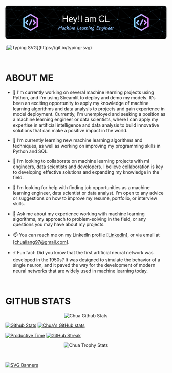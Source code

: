 <!-- ### Hi there 👋 -->

![Header](./github-header-image-dark.png)

[![Typing SVG](https://readme-typing-svg.demolab.com/?lines=Hello+!+Welcome+to+my+profile+...;Please+view+projects+at+repositories+.;Thank+you+!!!)](https://git.io/typing-svg)

&nbsp;

# ABOUT ME

- 🔭 I'm currently working on several machine learning projects using Python, and I'm using Streamlit to deploy and demo my models. It's been an exciting opportunity to apply my knowledge of machine learning algorithms and data analysis to projects and gain experience in model deployment. Currently, I'm unemployed and seeking a position as a machine learning engineer or data scientists, where I can apply my expertise in artificial intelligence and data analysis to build innovative solutions that can make a positive impact in the world.

- 🌱 I’m currently learning new machine learning algorithms and techniques, as well as working on improving my programming skills in Python and SQL.

- 👯 I’m looking to collaborate on machine learning projects with ml engineers, data scientists and developers. I believe collaboration is key to developing effective solutions and expanding my knowledge in the field.

- 🤔 I’m looking for help with finding job opportunities as a machine learning engineer, data scientist or data analyst. I'm open to any advice or suggestions on how to improve my resume, portfolio, or interview skills.

- 💬 Ask me about my experience working with machine learning algorithms, my approach to problem-solving in the field, or any questions you may have about my projects.

- 📫 You can reach me on my LinkedIn profile [[LinkedIn](https://www.linkedin.com/in/chua-chen-liang-530b761aa/)], or via email at [chualiang97@gmail.com].

- ⚡ Fun fact: Did you know that the first artificial neural network was developed in the 1950s? It was designed to simulate the behavior of a single neuron, and it paved the way for the development of modern neural networks that are widely used in machine learning today.

&nbsp;

# GITHUB STATS

<!--[![Profile Details](https://github-profile-summary-cards.vercel.app/api/cards/profile-details?username=liangchua&theme=tokyonight)](https://github.com/liangchua)-->
<p align="center">
  <img src="https://github-profile-summary-cards.vercel.app/api/cards/profile-details?username=liangchua&theme=tokyonight" alt="Chua Github Stats"></img>
</p>

[![Github Stats](https://github-profile-summary-cards.vercel.app/api/cards/stats?username=liangchua&theme=tokyonight)](https://github.com/liangchua)
[![Chua's GitHub stats](https://github-readme-stats.vercel.app/api?username=liangchua&count_private=true&show_icons=true&include_all_commits=true&theme=tokyonight&hide_border=true)](https://github.com/liangchua)

[![Productive Time](https://github-profile-summary-cards.vercel.app/api/cards/productive-time?username=liangchua&theme=tokyonight&utcOffset=8)](https://github.com/liangchua)
[![GitHub Streak](https://streak-stats.demolab.com/?user=liangchua&theme=tokyonight&hide_border=true)](https://git.io/streak-stats)

<!--
[![Top Langs](https://github-readme-stats.vercel.app/api/top-langs/?username=liangchua&theme=tokyonight&layout=compact&hide_border=true)](https://github.com/liangchua/github-readme-stats)

[![trophy](https://github-profile-trophy.vercel.app/?username=liangchua&theme=tokyonight&column=7&no-frame=true)](https://github.com/ryo-ma/github-profile-trophy)
--> 

<p align="center">
  <img src="https://github-profile-trophy.vercel.app/?username=liangchua&theme=tokyonight&column=7&no-frame=true" alt="Chua Trophy Stats"></img>
</p>

&nbsp;

[![SVG Banners](https://svg-banners.vercel.app/api?type=origin&text1=Thank+You+🤗&text2=👋+Contact+Me&width=1000&height=300)](https://github.com/Akshay090/svg-banners)
